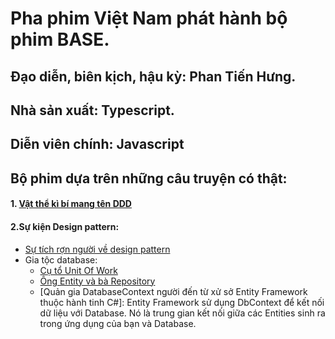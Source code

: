 # Pha phim Việt Nam phát hành bộ phim BASE.
## Đạo diễn, biên kịch, hậu kỳ: Phan Tiến Hưng.
## Nhà sản xuất: Typescript.
## Diễn viên chính: Javascript
## Bộ phim dựa trên những câu truyện có thật:
#### 1. [Vật thể kì bí mang tên DDD](https://viblo.asia/p/domain-driven-design-phan-1-mrDGMOExkzL)
#### 2.Sự kiện Design pattern:
* [Sự tích rợn người về design pattern](https://viblo.asia/p/design-pattern-tai-sao-phai-hoc-design-pattern-ORNZq9OGZ0n)
* Gia tộc database:
  * [Cụ tổ Unit Of Work](https://viblo.asia/p/gioi-thieu-ve-unitofwork-pattern-aWj53p4eK6m)
  * [Ông Entity và bà Repository](https://viblo.asia/p/domain-driven-design-phan-2-MgNeWoZAeYx)
  * [Quản gia DatabaseContext người đến từ xử sở Entity Framework thuộc hành tinh C#]: Entity Framework sử dụng DbContext để kết nối dữ liệu với Database. Nó là trung gian kết nối giữa các Entities sinh ra trong ứng dụng của bạn và Database.